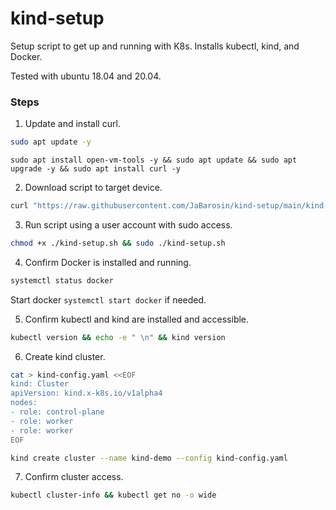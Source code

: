 # kind-setup

Setup script to get up and running with K8s. Installs kubectl, kind, and Docker.

Tested with ubuntu 18.04 and 20.04.

### Steps

1. Update and install curl.
```sh
sudo apt update -y
```
```
sudo apt install open-vm-tools -y && sudo apt update && sudo apt upgrade -y && sudo apt install curl -y
```

2. Download script to target device.
```bash
curl "https://raw.githubusercontent.com/JaBarosin/kind-setup/main/kind-setup.sh" -o "kind-setup.sh"
```

3. Run script using a user account with sudo access.
```sh
chmod +x ./kind-setup.sh && sudo ./kind-setup.sh
```

4. Confirm Docker is installed and running.
```sh
systemctl status docker
```
Start docker `systemctl start docker` if needed.

5. Confirm kubectl and kind are installed and accessible.
```sh
kubectl version && echo -e " \n" && kind version
```

6. Create kind cluster.
```sh
cat > kind-config.yaml <<EOF
kind: Cluster
apiVersion: kind.x-k8s.io/v1alpha4
nodes:
- role: control-plane
- role: worker
- role: worker
EOF
```

```sh
kind create cluster --name kind-demo --config kind-config.yaml
```

7. Confirm cluster access.
```sh
kubectl cluster-info && kubectl get no -o wide
```
